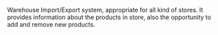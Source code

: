 Warehouse Import/Export system, appropriate for all kind of stores. It provides information about the products in store, also the opportunity to add and remove new products.